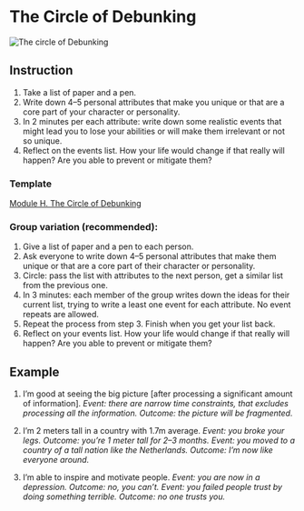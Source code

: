 # The Circle of Debunking

![The circle of Debunking](https://github.com/humanspectrum/spectralthinking/blob/master/module%20h/en-us/Spectral%20Thinking%20-%20Module%20H.%20The%20Circle%20of%20Debunking.en-us.PNG)

## Instruction

1. Take a list of paper and a pen.
2. Write down 4–5 personal attributes that make you unique or that are a core part of your character or personality.
3. In 2 minutes per each attribute: write down some realistic events that might lead you to lose your abilities or will make them irrelevant or not so unique.
4. Reflect on the events list. How your life would change if that really will happen? Are you able to prevent or mitigate them?

### Template
[Module H. The Circle of Debunking](https://github.com/humanspectrum/spectralthinking/blob/master/module%20h/en-us/Spectral%20Thinking%20-%20Module%20H.%20The%20Circle%20of%20Debunking.en-us.pdf)

### Group variation (recommended): 

1. Give a list of paper and a pen to each person.
2. Ask everyone to write down 4–5 personal attributes that make them unique or that are a core part of their character or personality.
3. Circle: pass the list with attributes to the next person, get a similar list from the previous one.
4. In 3 minutes: each member of the group writes down the ideas for their current list, trying to write a least one event for each attribute. No event repeats are allowed.
5. Repeat the process from step 3. Finish when you get your list back.
6. Reflect on your events list. How your life would change if that really will happen? Are you able to prevent or mitigate them?

## Example

1. I’m good at seeing the big picture [after processing a significant amount of information]. 
*Event: there are narrow time constraints, that excludes processing all the information.*
*Outcome: the picture will be fragmented.*

2. I’m 2 meters tall in a country with 1.7m average.
*Event: you broke your legs.*
*Outcome: you’re 1 meter tall for 2–3 months.*
*Event: you moved to a country of a tall nation like the Netherlands.*
*Outcome: I’m now like everyone around.*

3. I’m able to inspire and motivate people.
*Event: you are now in a depression.*
*Outcome: no, you can’t.*
*Event: you failed people trust by doing something terrible.*
*Outcome: no one trusts you.*

